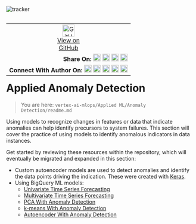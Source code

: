 ![tracker](https://us-central1-vertex-ai-mlops-369716.cloudfunctions.net/pixel-tracking?path=statmike%2Fvertex-ai-mlops%2FApplied+ML%2FAnomaly+Detection&file=readme.md)
<!--- header table --->
<table align="left">
<tr>     
  <td style="text-align: center">
    <a href="https://github.com/statmike/vertex-ai-mlops/blob/main/Applied%20ML/Anomaly%20Detection/readme.md">
      <img width="32px" src="https://www.svgrepo.com/download/217753/github.svg" alt="GitHub logo">
      <br>View on<br>GitHub
    </a>
  </td>
</tr>
<tr>
  <td style="text-align: right">
    <b>Share On: </b> 
    <a href="https://www.linkedin.com/sharing/share-offsite/?url=https%3A//github.com/statmike/vertex-ai-mlops/blob/main/Applied%20ML/Anomaly%20Detection/readme.md"><img src="https://upload.wikimedia.org/wikipedia/commons/8/81/LinkedIn_icon.svg" alt="Linkedin Logo" width="20px"></a> 
    <a href="https://reddit.com/submit?url=https%3A//github.com/statmike/vertex-ai-mlops/blob/main/Applied%20ML/Anomaly%20Detection/readme.md"><img src="https://redditinc.com/hubfs/Reddit%20Inc/Brand/Reddit_Logo.png" alt="Reddit Logo" width="20px"></a> 
    <a href="https://bsky.app/intent/compose?text=https%3A//github.com/statmike/vertex-ai-mlops/blob/main/Applied%20ML/Anomaly%20Detection/readme.md"><img src="https://upload.wikimedia.org/wikipedia/commons/7/7a/Bluesky_Logo.svg" alt="BlueSky Logo" width="20px"></a> 
    <a href="https://twitter.com/intent/tweet?url=https%3A//github.com/statmike/vertex-ai-mlops/blob/main/Applied%20ML/Anomaly%20Detection/readme.md"><img src="https://upload.wikimedia.org/wikipedia/commons/5/5a/X_icon_2.svg" alt="X (Twitter) Logo" width="20px"></a> 
  </td>
</tr>
<tr>
  <td style="text-align: right">
    <b>Connect With Author On: </b> 
    <a href="https://www.linkedin.com/in/statmike"><img src="https://upload.wikimedia.org/wikipedia/commons/8/81/LinkedIn_icon.svg" alt="Linkedin Logo" width="20px"></a>
    <a href="https://www.github.com/statmike"><img src="https://www.svgrepo.com/download/217753/github.svg" alt="GitHub Logo" width="20px"></a> 
    <a href="https://www.youtube.com/@statmike-channel"><img src="https://upload.wikimedia.org/wikipedia/commons/f/fd/YouTube_full-color_icon_%282024%29.svg" alt="YouTube Logo" width="20px"></a>
    <a href="https://bksy.app/profile/statmike.bsky.social"><img src="https://upload.wikimedia.org/wikipedia/commons/7/7a/Bluesky_Logo.svg" alt="BlueSky Logo" width="20px"></a> 
    <a href="https://x.com/statmike"><img src="https://upload.wikimedia.org/wikipedia/commons/5/5a/X_icon_2.svg" alt="X (Twitter) Logo" width="20px"></a>
  </td>
</tr>
</table><br/><br/><br/><br/>

---
# Applied Anomaly Detection
> You are here: `vertex-ai-mlops/Applied ML/Anomaly Detection/readme.md`

Using models to recognize changes in features or data that indicate anomalies can help identify precursors to system failures. This section will cover the practice of using models to identify anomalous indicators in data instances.

Get started by reviewing these resources within the repository, which will eventually be migrated and expanded in this section:
- Custom autoencoder models are used to detect anomalies and identify the data points driving the indication. These were created with [Keras](../../Framework%20Workflows/Keras/readme.md).
- Using BigQuery ML models:
    - [Univariate Time Series Forecasting](../../Applied%20Forecasting/BQML%20Univariate%20Forecasting%20with%20ARIMA+.ipynb)
    - [Multivariate Time Series Forecasting](../../Applied%20Forecasting/BQML%20Multivariate%20Forecasting%20with%20ARIMA+%20XREG.ipynb)
    - [PCA With Anomaly Detection](../../03%20-%20BigQuery%20ML%20(BQML)/03g%20-%20BQML%20-%20PCA%20with%20Anomaly%20Detection.ipynb)
    - [k-means With Anomaly Detection](../../03%20-%20BigQuery%20ML%20(BQML)/03h%20-%20BQML%20k-means%20with%20Anomaly%20Detection.ipynb)
    - [Autoencoder With Anomaly Detection](../../03%20-%20BigQuery%20ML%20(BQML)/03i%20-%20BQML%20Autoencoder%20with%20Anomaly%20Detection.ipynb)







